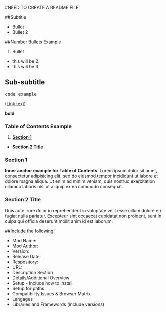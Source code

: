 #NEED TO CREATE A README FILE

##Subtitle

* Bullet
* Bullet 2

##Number Bullets Example
1. Bullet
* this will be 2.
* this will be 3.

## Sub-subtitle

<pre>code example</pre>

([Link text](http://link-url-here))

**bold**


### Table of Contents Example

1. **[Section 1](#section1)**
* **[Section 2 Title](#section2)**

### Section 1
**Inner anchor example for Table of Contents**. Lorem ipsum dolor sit amet, consectetur adipisicing elit, sed do eiusmod tempor incididunt ut labore et dolore magna aliqua. Ut enim ad minim veniam, quis nostrud exercitation ullamco laboris nisi ut aliquip ex ea commodo consequat.

### Section 2 Title
 Duis aute irure dolor in reprehenderit in voluptate velit esse cillum dolore eu fugiat nulla pariatur. Excepteur sint occaecat cupidatat non proident, sunt in culpa qui officia deserunt mollit anim id est laborum.


##Include the following:
* Mod Name: 
* Mod Author: 
* Version: 
* Release Date: 
* Respository: 
* URL: 
* Description Section
* Details/Additional Overview
* Setup - Include how to install
* Setup for paths
* Compatibility Issues & Browser Matrix
* Langages
* Libraries and Framewords (include versions)